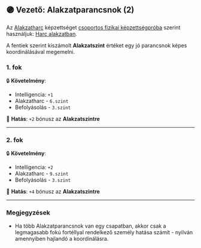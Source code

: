 ## 🟣 Vezető: Alakzatparancsnok (2)

Az [Alakzatharc](../kepzettsegek.primer.harci/alakzatharc.md) képzettséget [csoportos fizikai képzettségpróba](../037_csoportos_kepzettsegproba.md#%EF%B8%8F-1-csoportos-fizikai-k%C3%A9pzetts%C3%A9gpr%C3%B3ba) szerint használjuk: [Harc alakzatban](../065_03_harc_alakzatban.md).

A fentiek szerint kiszámolt **Alakzatszint** értéket egy jó parancsnok képes koordinálásával megemelni.

### 1. fok

🔒 **Követelmény**:
- Intelligencia: `+1`
- Alakzatharc - `6.szint`
- Befolyásolás - `3.szint`

🌟 **Hatás**: `+2` bónusz az **Alakzatszintre**

---
### 2. fok

🔒 **Követelmény**:
- Intelligencia: `+2`
- Alakzatharc - `9.szint`
- Befolyásolás - `3.szint`

🌟 **Hatás**: `+4` bónusz az **Alakzatszintre**

---
### Megjegyzések

- Ha több Alakzatparancsnok van egy csapatban, akkor csak a legmagasabb fokú fortéllyal rendelkező személy hatása számít - nyilván amennyiben hajlandó a koordinálásra.
